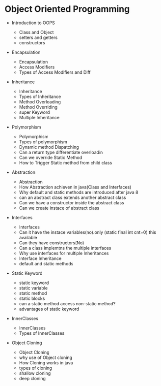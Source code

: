 # Object Oriented Programming

- Introduction to OOPS
  - Class and Object
  - setters and getters
  - constructors
  
- Encapsulation
  - Encapsulation
  - Access Modifiers
  - Types of Access Modifiers and Diff
  
- Inheritance
  - Inheritance
  - Types of Inheritance
  - Method Overloading
  - Method Overriding
  - super Keyword
  - Multiple Inheritance

- Polymorphism
  - Polymorphism
  - Types of polymorphism
  - Dynamic method Dispatching
  - Can a return type differentiate overloadin
  - Can we override Static Method
  - How to Trigger Static method from child class

- Abstraction
  - Abstraction
  - How Abstraction achieven in java(Class and Interfaces)
  - Why default and static methods are introduced after java 8
  - can an abstract class extends another abstract class
  - Can we have a constructor inside the abstract class
  - Can we create instace of abstract class

- Interfaces
  - Interfaces
  - Can it have the instace variables(no).only (static final int cnt=0) this available 
  - Can they have constructors(No)
  - Can a class implemtns the multiple interfaces
  - Why use interfaces for multiple Inheritances
  - Interface Inheritance
  - default and static methods

- Static Keyword
  - static keyword
  - static variable
  - static method
  - static blocks
  - can a static method access non-static method?
  - advantages of static keyword

- InnerClasses
  - InnerClasses
  - Types of InnerClasses
  
- Object Cloning
  - Object Cloning
  - why use of Object cloning
  - How Cloning works in java
  - types of cloning
  - shallow cloning
  - deep cloning
  

  

